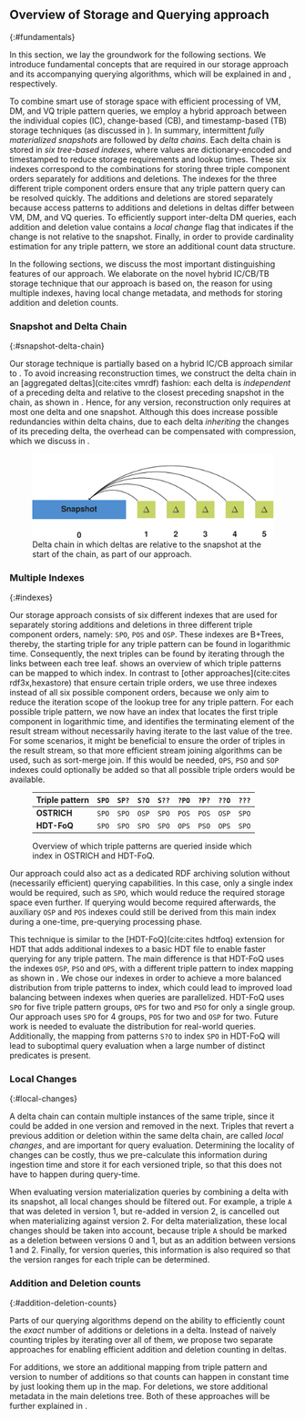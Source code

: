 ## Overview of Storage and Querying approach
{:#fundamentals}

In this section, we lay the groundwork for the following sections.
We introduce fundamental concepts
that are required in our storage approach and its accompanying querying algorithms,
which will be explained in [](#storage) and [](#querying), respectively.

To combine smart use of storage space with efficient processing of VM, DM, and VQ triple pattern queries,
we employ a hybrid approach between the individual copies (IC), change-based (CB), and timestamp-based (TB) storage techniques (as discussed in [](#related-work)).
In summary, intermittent _fully materialized snapshots_ are followed by _delta chains_.
Each delta chain is stored in _six tree-based indexes_, where values are dictionary-encoded and timestamped
to reduce storage requirements and lookup times.
These six indexes correspond to the combinations for storing three triple component orders
separately for additions and deletions.
The indexes for the three different triple component orders
ensure that any triple pattern query can be resolved quickly.
The additions and deletions are stored separately
because access patterns to additions and deletions in deltas differ between VM, DM, and VQ queries.
To efficiently support inter-delta DM queries, each addition and deletion value contains a _local change_ flag
that indicates if the change is not relative to the snapshot.
Finally, in order to provide cardinality estimation for any triple pattern,
we store an additional count data structure.

In the following sections, we discuss the most important distinguishing features of our approach.
We elaborate on the novel hybrid IC/CB/TB storage technique that our approach is based on,
the reason for using multiple indexes,
having local change metadata,
and methods for storing addition and deletion counts.

### Snapshot and Delta Chain
{:#snapshot-delta-chain}

Our storage technique is partially based on a hybrid IC/CB approach similar to [](#regular-delta-chain).
To avoid increasing reconstruction times,
we construct the delta chain in an [aggregated deltas](cite:cites vmrdf) fashion:
each delta is _independent_ of a preceding delta and relative to the closest preceding snapshot in the chain, as shown in [](#alternative-delta-chain).
Hence, for any version, reconstruction only requires at most one delta and one snapshot.
Although this does increase possible redundancies within delta chains,
due to each delta _inheriting_ the changes of its preceding delta,
the overhead can be compensated with compression, which we discuss in [](#storage).

<figure id="alternative-delta-chain">
<img src="img/alternative-delta-chain.svg" alt="[alternative delta chain]">
<figcaption markdown="block">
Delta chain in which deltas are relative to the snapshot at the start of the chain, as part of our approach.
</figcaption>
</figure>

### Multiple Indexes
{:#indexes}

Our storage approach consists of six different indexes that are used for separately storing additions and deletions
in three different triple component orders, namely: `SPO`, `POS` and `OSP`.
These indexes are B+Trees, thereby, the starting triple for any triple pattern can be found in logarithmic time.
Consequently, the next triples can be found by iterating through the links between each tree leaf.
[](#triple-pattern-index-mapping) shows an overview of which triple patterns can be mapped to which index.
In contrast to [other approaches](cite:cites rdf3x,hexastore) that ensure certain triple orders,
we use three indexes instead of all six possible component orders,
because we only aim to reduce the iteration scope of the lookup tree for any triple pattern.
For each possible triple pattern,
we now have an index that locates the first triple component in logarithmic time,
and identifies the terminating element of the result stream without necessarily having iterate to the last value of the tree.
For some scenarios, it might be beneficial to ensure the order of triples in the result stream,
so that more efficient stream joining algorithms can be used, such as sort-merge join.
If this would be needed, `OPS`, `PSO` and `SOP` indexes could optionally be added
so that all possible triple orders would be available.

<figure id="triple-pattern-index-mapping" class="table" markdown="1">

| Triple pattern | `SPO` | `SP?` | `S?O` | `S??` | `?PO` | `?P?` | `??O` | `???` |
| -------------- |-------|-------|-------|-------|-------|-------|-------|-------|
| **OSTRICH**    | `SPO` | `SPO` | `OSP` | `SPO` | `POS` | `POS` | `OSP` | `SPO` |
| **HDT-FoQ**    | `SPO` | `SPO` | `SPO` | `SPO` | `OPS` | `PSO` | `OPS` | `SPO` |

<figcaption markdown="block">
Overview of which triple patterns are queried inside which index in OSTRICH and HDT-FoQ.
</figcaption>
</figure>

Our approach could also act as a dedicated RDF archiving solution
without (necessarily efficient) querying capabilities.
In this case, only a single index would be required, such as `SPO`, which would reduce the required storage space even further.
If querying would become required afterwards,
the auxiliary `OSP` and `POS` indexes could still be derived from this main index
during a one-time, pre-querying processing phase.

This technique is similar to the [HDT-FoQ](cite:cites hdtfoq) extension for HDT that adds additional indexes to a basic HDT file
to enable faster querying for any triple pattern.
The main difference is that HDT-FoQ uses the indexes `OSP`, `PSO` and `OPS`,
with a different triple pattern to index mapping as shown in [](#triple-pattern-index-mapping).
We chose our indexes in order to achieve a more balanced distribution from triple patterns to index,
which could lead to improved load balancing between indexes when queries are parallelized.
HDT-FoQ uses `SPO` for five triple pattern groups, `OPS` for two and `PSO` for only a single group.
Our approach uses `SPO` for 4 groups, `POS` for two and `OSP` for two.
Future work is needed to evaluate the distribution for real-world queries.
Additionally, the mapping from patterns `S?O` to index `SPO` in HDT-FoQ will lead to suboptimal query evaluation
when a large number of distinct predicates is present.

### Local Changes
{:#local-changes}

A delta chain can contain multiple instances of the same triple,
since it could be added in one version and removed in the next.
Triples that revert a previous addition or deletion within the same delta chain, are called _local changes_,
and are important for query evaluation.
Determining the locality of changes can be costly,
thus we pre-calculate this information during ingestion time and store it for each versioned triple,
so that this does not have to happen during query-time.

When evaluating version materialization queries by combining a delta with its snapshot,
all local changes should be filtered out.
For example, a triple `A` that was deleted in version 1, but re-added in version 2,
is cancelled out when materializing against version 2.
For delta materialization, these local changes should be taken into account,
because triple `A` should be marked as a deletion between versions 0 and 1,
but as an addition between versions 1 and 2.
Finally, for version queries, this information is also required
so that the version ranges for each triple can be determined.

### Addition and Deletion counts
{:#addition-deletion-counts}

Parts of our querying algorithms depend on the ability to efficiently count
the _exact_ number of additions or deletions in a delta.
Instead of naively counting triples by iterating over all of them,
we propose two separate approaches for enabling efficient addition and deletion counting in deltas.

For additions, we store an additional mapping from triple pattern and version to number of additions
so that counts can happen in constant time by just looking them up in the map.
For deletions, we store additional metadata in the main deletions tree.
Both of these approaches will be further explained in [](#storage).
